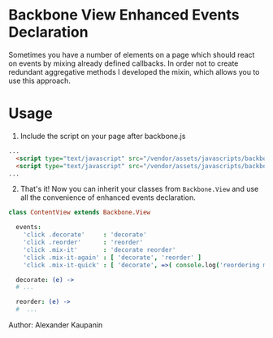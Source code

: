 # Backbone View Enhanced Events Declaration

Sometimes you have a number of elements on a page which should react on events by mixing already defined callbacks.
In order not to create redundant aggregative methods I developed the mixin, which allows you to use this approach.

# Usage

1. Include the script on your page after backbone.js

```html
...
  <script type="text/javascript" src="/vendor/assets/javascripts/backbone.js"></script>
  <script type="text/javascript" src="/vendor/assets/javascripts/backbone.view.enhanced_events_declaration.js"></script>
...
```

2. That's it! Now you can inherit your classes from `Backbone.View` and use all the convenience of enhanced events declaration.

```coffeescript
class ContentView extends Backbone.View

  events:
    'click .decorate'     : 'decorate'
    'click .reorder'      : 'reorder'
    'click .mix-it'       : 'decorate reorder'
    'click .mix-it-again' : [ 'decorate', 'reorder' ]
    'click .mix-it-quick' : [ 'decorate', =>( console.log('reordering method invoked') ) ]

  decorate: (e) ->
  # ...

  reorder: (e) ->
  #  ...
```

Author: Alexander Kaupanin
